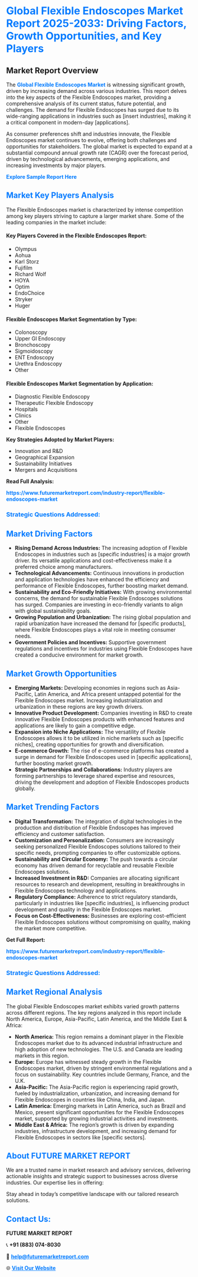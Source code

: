 <h1 style="color: #007BFF;">Global Flexible Endoscopes Market Report 2025-2033: Driving Factors, Growth Opportunities, and Key Players</h1>

<section id="overview">
<h2>Market Report Overview</h2>
<p>The <a href="https://www.futuremarketreport.com/industry-report/flexible-endoscopes-market" style="color: #007BFF; text-decoration: none;"><strong>Global Flexible Endoscopes Market</strong></a> is witnessing significant growth, driven by increasing demand across various industries. This report delves into the key aspects of the Flexible Endoscopes market, providing a comprehensive analysis of its current status, future potential, and challenges. The demand for Flexible Endoscopes has surged due to its wide-ranging applications in industries such as [insert industries], making it a critical component in modern-day [applications].</p>
<p>As consumer preferences shift and industries innovate, the Flexible Endoscopes market continues to evolve, offering both challenges and opportunities for stakeholders. The global market is expected to expand at a substantial compound annual growth rate (CAGR) over the forecast period, driven by technological advancements, emerging applications, and increasing investments by major players.</p>
</section>

<section id="overview">
<p><a href="https://www.futuremarketreport.com/request-sample/reportId=121895" style="color: #007BFF; text-decoration: none;"><strong>Explore Sample Report Here</strong></a></p>
</section>

<section id="key-players">
<h2 style="color: #007BFF;">Market Key Players Analysis</h2>
<p>The Flexible Endoscopes market is characterized by intense competition among key players striving to capture a larger market share. Some of the leading companies in the market include:</p>
<h4>Key Players Covered in the Flexible Endoscopes Report:</h4>
<ul><li>Olympus</li><li>Aohua</li><li>Karl Storz</li><li>Fujifilm</li><li>Richard Wolf</li><li>HOYA</li><li>Optim</li><li>EndoChoice</li><li>Stryker</li><li>Huger</li></ul>
<h4>Flexible Endoscopes Market Segmentation by Type:</h4>
<ul><li>Colonoscopy</li><li>Upper GI Endoscopy</li><li>Bronchoscopy</li><li>Sigmoidoscopy</li><li>ENT Endoscopy</li><li>Urethra Endoscopy</li><li>Other</li></ul>

<h4>Flexible Endoscopes Market Segmentation by Application:</h4>
<ul><li>Diagnostic Flexible Endoscopy</li><li>Therapeutic Flexible Endoscopy</li><li>Hospitals</li><li>Clinics</li><li>Other</li><li>Flexible Endoscopes</li></ul>
<p><strong>Key Strategies Adopted by Market Players:</strong></p>
<ul>
<li>Innovation and R&D</li>
<li>Geographical Expansion</li>
<li>Sustainability Initiatives</li>
<li>Mergers and Acquisitions</li>
</ul>
</section>

<section>
<p><strong>Read Full Analysis: </strong></p><a href="https://www.futuremarketreport.com/industry-report/flexible-endoscopes-market" style="color: #007BFF; text-decoration: none;"><strong>https://www.futuremarketreport.com/industry-report/flexible-endoscopes-market</strong></a>
<h3 style="color: #007BFF;">Strategic Questions Addressed:</h3>
</section>

<section id="driving-factors">
<h2 style="color: #007BFF;">Market Driving Factors</h2>
<ul>
<li><strong>Rising Demand Across Industries:</strong> The increasing adoption of Flexible Endoscopes in industries such as [specific industries] is a major growth driver. Its versatile applications and cost-effectiveness make it a preferred choice among manufacturers.</li>
<li><strong>Technological Advancements:</strong> Continuous innovations in production and application technologies have enhanced the efficiency and performance of Flexible Endoscopes, further boosting market demand.</li>
<li><strong>Sustainability and Eco-Friendly Initiatives:</strong> With growing environmental concerns, the demand for sustainable Flexible Endoscopes solutions has surged. Companies are investing in eco-friendly variants to align with global sustainability goals.</li>
<li><strong>Growing Population and Urbanization:</strong> The rising global population and rapid urbanization have increased the demand for [specific products], where Flexible Endoscopes plays a vital role in meeting consumer needs.</li>
<li><strong>Government Policies and Incentives:</strong> Supportive government regulations and incentives for industries using Flexible Endoscopes have created a conducive environment for market growth.</li>
</ul>
</section>

<section id="growth-opportunities">
<h2 style="color: #007BFF;">Market Growth Opportunities</h2>
<ul>
<li><strong>Emerging Markets:</strong> Developing economies in regions such as Asia-Pacific, Latin America, and Africa present untapped potential for the Flexible Endoscopes market. Increasing industrialization and urbanization in these regions are key growth drivers.</li>
<li><strong>Innovative Product Development:</strong> Companies investing in R&D to create innovative Flexible Endoscopes products with enhanced features and applications are likely to gain a competitive edge.</li>
<li><strong>Expansion into Niche Applications:</strong> The versatility of Flexible Endoscopes allows it to be utilized in niche markets such as [specific niches], creating opportunities for growth and diversification.</li>
<li><strong>E-commerce Growth:</strong> The rise of e-commerce platforms has created a surge in demand for Flexible Endoscopes used in [specific applications], further boosting market growth.</li>
<li><strong>Strategic Partnerships and Collaborations:</strong> Industry players are forming partnerships to leverage shared expertise and resources, driving the development and adoption of Flexible Endoscopes products globally.</li>
</ul>
</section>

<section id="trending-factors">
<h2 style="color: #007BFF;">Market Trending Factors</h2>
<ul>
<li><strong>Digital Transformation:</strong> The integration of digital technologies in the production and distribution of Flexible Endoscopes has improved efficiency and customer satisfaction.</li>
<li><strong>Customization and Personalization:</strong> Consumers are increasingly seeking personalized Flexible Endoscopes solutions tailored to their specific needs, prompting companies to offer customizable options.</li>
<li><strong>Sustainability and Circular Economy:</strong> The push towards a circular economy has driven demand for recyclable and reusable Flexible Endoscopes solutions.</li>
<li><strong>Increased Investment in R&D:</strong> Companies are allocating significant resources to research and development, resulting in breakthroughs in Flexible Endoscopes technology and applications.</li>
<li><strong>Regulatory Compliance:</strong> Adherence to strict regulatory standards, particularly in industries like [specific industries], is influencing product development and quality in the Flexible Endoscopes market.</li>
<li><strong>Focus on Cost-Effectiveness:</strong> Businesses are exploring cost-efficient Flexible Endoscopes solutions without compromising on quality, making the market more competitive.</li>
</ul>
</section>

<section>
<p><strong>Get Full Report: </strong></p><a href="https://www.futuremarketreport.com/industry-report/flexible-endoscopes-market" style="color: #007BFF; text-decoration: none;"><strong>https://www.futuremarketreport.com/industry-report/flexible-endoscopes-market</strong></a>
<h3 style="color: #007BFF;">Strategic Questions Addressed:</h3>
</section>


<section id="regional-analysis">
<h2 style="color: #007BFF;">Market Regional Analysis</h2>
<p>The global Flexible Endoscopes market exhibits varied growth patterns across different regions. The key regions analyzed in this report include North America, Europe, Asia-Pacific, Latin America, and the Middle East & Africa:</p>
<ul>
<li><strong>North America:</strong> This region remains a dominant player in the Flexible Endoscopes market due to its advanced industrial infrastructure and high adoption of new technologies. The U.S. and Canada are leading markets in this region.</li>
<li><strong>Europe:</strong> Europe has witnessed steady growth in the Flexible Endoscopes market, driven by stringent environmental regulations and a focus on sustainability. Key countries include Germany, France, and the U.K.</li>
<li><strong>Asia-Pacific:</strong> The Asia-Pacific region is experiencing rapid growth, fueled by industrialization, urbanization, and increasing demand for Flexible Endoscopes in countries like China, India, and Japan.</li>
<li><strong>Latin America:</strong> Emerging markets in Latin America, such as Brazil and Mexico, present significant opportunities for the Flexible Endoscopes market, supported by growing industrial activities and investments.</li>
<li><strong>Middle East & Africa:</strong> The region’s growth is driven by expanding industries, infrastructure development, and increasing demand for Flexible Endoscopes in sectors like [specific sectors].</li>
</ul>
</section>

<footer>
<h2 style="color: #007BFF;">About FUTURE MARKET REPORT</h2>
<p>We are a trusted name in market research and advisory services, delivering actionable insights and strategic support to businesses across diverse industries. Our expertise lies in offering:</p>

<p>Stay ahead in today’s competitive landscape with our tailored research solutions.</p>

<h2 style="color: #007BFF;">Contact Us:</h2>
<p><strong>FUTURE MARKET REPORT</strong></p>
<p>📞 <strong>+91 (883) 074-8030</strong></p>
<p>📧 <strong><a href="mailto:help@futuremarketreport.com" style="color: #007BFF;">help@futuremarketreport.com</a></strong></p>
<p>🌐 <strong><a href="https://www.futuremarketreport.com/" style="color: #007BFF;">Visit Our Website</a></strong></p>
</footer>